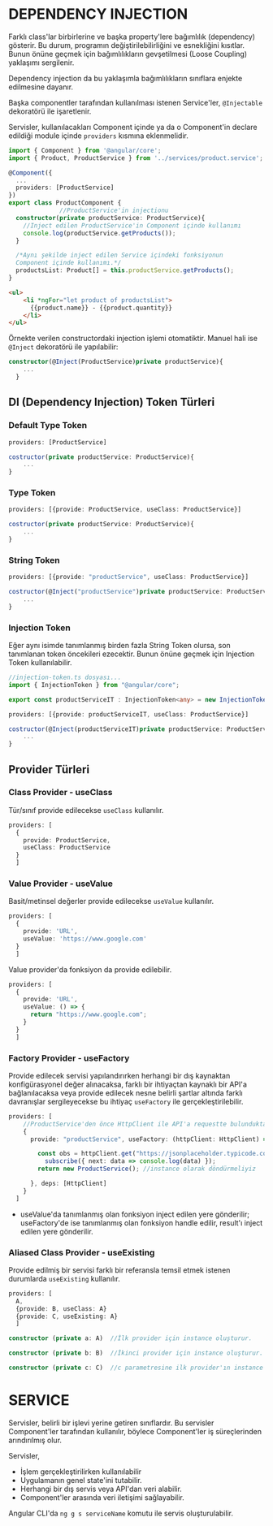 # DEPENDENCY INJECTION
Farklı class'lar birbirlerine ve başka property'lere bağımlılık (dependency) gösterir. Bu durum, programın değiştirilebilirliğini ve esnekliğini kısıtlar. Bunun önüne geçmek için bağımlılıkların gevşetilmesi (Loose Coupling) yaklaşımı sergilenir.

Dependency injection da bu yaklaşımla bağımlılıkların sınıflara enjekte edilmesine dayanır.

Başka componentler tarafından kullanılması istenen Service'ler, `@Injectable` dekoratörü ile işaretlenir.

Servisler, kullanılacakları Component içinde ya da o Component'in declare edildiği module içinde `providers` kısmına eklenmelidir.

```typescript
import { Component } from '@angular/core';
import { Product, ProductService } from '../services/product.service';

@Component({
  ...
  providers: [ProductService]
})
export class ProductComponent {
              //ProductService'in injectionu
  constructor(private productService: ProductService){
    //Inject edilen ProductService'in Component içinde kullanımı
    console.log(productService.getProducts());
  }

  /*Aynı şekilde inject edilen Service içindeki fonksiyonun
  Component içinde kullanımı.*/
  productsList: Product[] = this.productService.getProducts();
}
```

```html
<ul>
    <li *ngFor="let product of productsList">
      {{product.name}} - {{product.quantity}}
    </li>
</ul>
```

Örnekte verilen constructordaki injection işlemi otomatiktir. Manuel hali ise `@Inject` dekoratörü ile yapılabilir:

```typescript
constructor(@Inject(ProductService)private productService){
    ...
  }
```

## DI (Dependency Injection) Token Türleri
### Default Type Token
```typescript
providers: [ProductService]
```

```typescript
costructor(private productService: ProductService){
    ...
}
```

### Type Token
```typescript
providers: [{provide: ProductService, useClass: ProductService}]
```

```typescript
costructor(private productService: ProductService){
    ...
}
```

### String Token
```typescript
providers: [{provide: "productService", useClass: ProductService}]
```

```typescript
costructor(@Inject("productService")private productService: ProductService){
    ...
}
```

### Injection Token
Eğer aynı isimde tanımlanmış birden fazla String Token olursa, son tanımlanan token öncekileri ezecektir. Bunun önüne geçmek için Injection Token kullanılabilir.

```typescript
//injection-token.ts dosyası...
import { InjectionToken } from "@angular/core";

export const productServiceIT : InjectionToken<any> = new InjectionToken("");
```

```typescript
providers: [{provide: productServiceIT, useClass: ProductService}]
```

```typescript
costructor(@Inject(productServiceIT)private productService: ProductService){
    ...
}
```

## Provider Türleri
### Class Provider - useClass
Tür/sınıf provide edilecekse `useClass` kullanılır.

```typescript
providers: [
  {
    provide: ProductService, 
    useClass: ProductService
  }
  ]
```

### Value Provider - useValue
Basit/metinsel değerler provide edilecekse `useValue` kullanılır.

```typescript
providers: [
  {
    provide: 'URL', 
    useValue: 'https://www.google.com'
  }
  ]
```

Value provider'da fonksiyon da provide edilebilir.

```typescript
providers: [
  {
    provide: 'URL', 
    useValue: () => {
      return "https://www.google.com";
    }
  }
  ]
```

### Factory Provider - useFactory
Provide edilecek servisi yapılandırırken herhangi bir dış kaynaktan konfigürasyonel 
değer alınacaksa, farklı bir ihtiyaçtan kaynaklı bir API'a bağlanılacaksa veya 
provide edilecek nesne belirli şartlar altında farklı davranışlar sergileyecekse 
bu ihtiyaç `useFactory` ile gerçekleştirilebilir.

```typescript
providers: [
    //ProductService'den önce HttpClient ile API'a requestte bulunduktan sonra ProductService kullanımı için senaryoda;
    {
      provide: "productService", useFactory: (httpClient: HttpClient) => {

        const obs = httpClient.get("https://jsonplaceholder.typicode.com/posts").
          subscribe({ next: data => console.log(data) });
        return new ProductService(); //instance olarak döndürmeliyiz

      }, deps: [HttpClient]
    }
  ]
```

* useValue'da tanımlanmış olan fonksiyon inject edilen yere gönderilir; useFactory'de ise tanımlanmış olan fonksiyon handle edilir, result'ı inject edilen yere gönderilir.

### Aliased Class Provider - useExisting
Provide edilmiş bir servisi farklı bir referansla temsil etmek istenen durumlarda `useExisting` kullanılır.

```typescript
providers: [
  A,
  {provide: B, useClass: A}
  {provide: C, useExisting: A}
  ]
```

```typescript
constructor (private a: A)  //İlk provider için instance oluşturur.
```
```typescript
constructor (private b: B)  //İkinci provider için instance oluşturur.
```
```typescript
constructor (private c: C)  //c parametresine ilk provider'ın instance'ı inject edilir.
```




# SERVICE
Servisler, belirli bir işlevi yerine getiren sınıflardır. Bu servisler Component'ler tarafından kullanılır, böylece Component'ler iş süreçlerinden arındırılmış olur.

Servisler,

* İşlem gerçekleştirilirken kullanılabilir
* Uygulamanın genel state'ini tutabilir.
* Herhangi bir dış servis veya API'dan veri alabilir.
* Component'ler arasında veri iletişimi sağlayabilir.

Angular CLI'da `ng g s serviceName` komutu ile servis oluşturulabilir.

